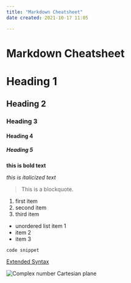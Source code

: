 ```yaml
---
title: "Markdown Cheatsheet"
date created: 2021-10-17 11:05

---
```


# Markdown Cheatsheet

# Heading 1

## Heading 2

### Heading 3

#### Heading 4

##### Heading 5

**this is bold text**

_this is italicized text_

> This is a blockquote.

1. first item
2. second item
3. third item

- unordered list item 1
- item 2
- item 3

`code snippet`

[Extended Syntax](https://www.markdownguide.org/cheat-sheet/#extended-syntax)

![Complex number Cartesian plane](obsidian://open?vault=Knowledge%20Base&file=Excalidraw%2FComplex%20cartesian%20plane.png)
